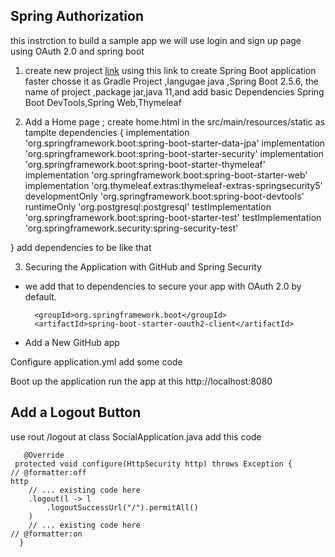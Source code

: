
## Spring Authorization

this instrction to build a sample app we will use login and sign up page using  OAuth 2.0 and spring boot

1. create new project  [link](https://start.spring.io) using this link to create Spring Boot application faster chosse it as  Gradle Project ,langugae java ,Spring Boot 2.5.6, the name of project ,package jar,java 11,and add basic Dependencies
Spring Boot DevTools,Spring Web,Thymeleaf  

2. Add a Home page ; create home.html in the src/main/resources/static as tamplte 
dependencies {
	implementation 'org.springframework.boot:spring-boot-starter-data-jpa'
	implementation 'org.springframework.boot:spring-boot-starter-security'
	implementation 'org.springframework.boot:spring-boot-starter-thymeleaf'
	implementation 'org.springframework.boot:spring-boot-starter-web'
	implementation 'org.thymeleaf.extras:thymeleaf-extras-springsecurity5'
	developmentOnly 'org.springframework.boot:spring-boot-devtools'
	runtimeOnly 'org.postgresql:postgresql'
	testImplementation 'org.springframework.boot:spring-boot-starter-test'
	testImplementation 'org.springframework.security:spring-security-test'

}
add dependencies to be like that

3. Securing the Application with GitHub and Spring Security
- we add that to dependencies to secure your app with OAuth 2.0 by default.

        <groupId>org.springframework.boot</groupId>
        <artifactId>spring-boot-starter-oauth2-client</artifactId>

- Add a New GitHub app

Configure application.yml add some code 

Boot up the application run the app at this http://localhost:8080







## Add a Logout Button
use rout /logout
at class SocialApplication.java  add this code 

       @Override
     protected void configure(HttpSecurity http) throws Exception {
	// @formatter:off
    http
        // ... existing code here
        .logout(l -> l
            .logoutSuccessUrl("/").permitAll()
        )
        // ... existing code here
    // @formatter:on
      }
